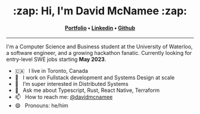 <h1 align="center">:zap: Hi, I'm David McNamee :zap:</h1>
<h4 align="center">
<a href="https://davidmcnamee.xyz">Portfolio</a> &bull; 
<a href="https://www.linkedin.com/in/david-mcnamee">Linkedin</a> &bull; 
<a href="https://github.com/davidmcnamee">Github</a>
</h4>

---

I'm a Computer Science and Business student at the University of Waterloo, a software engineer, and a growing hackathon fanatic. Currently looking for entry-level SWE jobs starting **May 2023**.


- 🇨🇦 &nbsp; I live in Toronto, Canada
- 🔭 &nbsp; I work on Fullstack development and Systems Design at scale
- 🌱 &nbsp; I’m super interested in Distributed Systems
- 💬 &nbsp; Ask me about Typescript, Rust, React Native, Terraform
- 📫 &nbsp; How to reach me: [@davidmcnamee](https://www.linkedin.com/in/david-mcnamee)
- 😄 &nbsp; Pronouns: he/him
